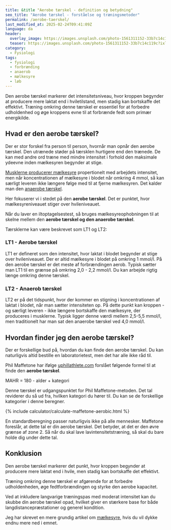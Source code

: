 ```yaml
---
title: &title "Aerobe tærskel - definition og betydning"
seo_title: "Aerobe tærskel - forståelse og træningsmetoder"
permalink: /aerobe-taerskel/
last_modified_at: 2025-02-24T09:41:09Z
language: da
header:
  overlay_image: https://images.unsplash.com/photo-1561311152-33b7c14c119c?ixlib=rb-4.0.3&ixid=M3wxMjA3fDB8MHxwaG90by1wYWdlfHx8fGVufDB8fHx8fA%3D%3D&fit=crop&h=630&w=1200&q=60
  teaser: https://images.unsplash.com/photo-1561311152-33b7c14c119c?ixlib=rb-4.0.3&ixid=M3wxMjA3fDB8MHxwaG90by1wYWdlfHx8fGVufDB8fHx8fA%3D%3D&auto=format&fit=crop&h=300&w=400&q=10
category:
  - Fysiologi
tags:
  - fysiologi
  - forbrænding
  - anaerob
  - mælkesyre
  - løb
---
```


Den aerobe tærskel markerer det intensitetsniveau, hvor kroppen begynder at producere mere laktat end i hviletilstand, men stadig kan bortskaffe det effektivt. Træning omkring denne tærskel er essentiel for at forbedre udholdenhed og øge kroppens evne til at forbrænde fedt som primær energikilde.

## Hvad er den aerobe tærskel?

Der er stor forskel fra person til person, hvornår man opnår den aerobe tærskel. Den utrænede støder på tærsklen hurtigere end den trænede. De kan med andre ord træne med mindre intensitet i forhold den maksimale ydeevne inden mælkesyren begynder at stige.

[Musklerne producerer mælkesyre](/maelkesyre-traening/) propertionelt med arbejdets intensitet, men når koncentrationen af mælkesyre i blodet når omkring 4 mmol, så kan særligt leveren ikke længere følge med til at fjerne mælkesyren. Det kalder man den [anaerobe tærskel](/anaerobe-taerskel/).

Her fokuserer vi i stedet på den **aerobe tærskel**. Det er punktet, hvor mælkesyreniveauet stiger over hvileniveauet.

Når du laver en iltoptagelsestest, så bruges mælkesyreophobningen til at skelne mellem den **aerobe tærskel og den anaerobe tærskel**.

Tærsklerne kan være beskrevet som LT1 og LT2:

### LT1 - Aerobe tærskel

LT1 er defineret som den intensitet, hvor laktat i blodet begynder at stige over hvileniveauet. Der er altid mælkesyre i blodet på omkring 1 mmol/l. På den aerobe tærskel er det meste af forbrændingen aerob. Typisk sætter man LT1 til en grænse på omkring 2,0 - 2,2 mmol/l. Du kan arbejde rigtig længe omkring denne tærskel.

### LT2 - Anaerob tærskel

LT2 er på det tidspunkt, hvor der kommer en stigning i koncentrationen af laktat i blodet, når man sætter intensiteten op. På dette punkt kan kroppen - og særligt leveren - ikke længere bortskaffe den mælkesyre, der produceres i musklerne. Typisk ligger denne værdi mellem 2,5-5,5 mmol/l, men traditionelt har man sat den anaerobe tærskel ved 4,0 mmol/l.

## Hvordan finder jeg den aerobe tærskel?

Der er forskellige bud på, hvordan du kan finde den aerobe tærskel. Du kan naturligvis altid bestille en laboratorietest, men det har alle ikke råd til.

Phil Maffetone har ifølge [uphillathlete.com](https://uphillathlete.com/aerobic-anaerobic-threshold-self-assessment/) forslået følgende formel til at finde den **aerobe tærskel**.

MAHR = 180 - alder + kategori

Denne tærskel er udgangspunktet for Phil Maffetone-metoden. Det tal reviderer du så ud fra, hvilken kategori du hører til. Du kan se de forskellige kategorier i denne beregner.

{% include calculator/calculate-maffetone-aerobic.html %}

En standardberegning passer naturligvis ikke på alle mennesker. Maffetone foreslår, at dette tal er din aerobe tærskel. Det betyder, at det er den øvre grænse af zone 2. Så når du skal lave lavintensitetstræning, så skal du bare holde dig under dette tal.

## Konklusion

Den aerobe tærskel markerer det punkt, hvor kroppen begynder at producere mere laktat end i hvile, men stadig kan bortskaffe det effektivt.

Træning omkring denne tærskel er afgørende for at forbedre udholdenheden, øge fedtforbrændingen og styrke den aerobe kapacitet.

Ved at inkludere langvarige træningspas med moderat intensitet kan du skubbe din aerobe tærskel opad, hvilket giver en stærkere base for både langdistancepræstationer og generel kondition.

Jeg har skrevet en mere grundig artikel om [mælkesyre](/maelkesyre-traening/), hvis du vil dykke endnu mere ned i emnet.
